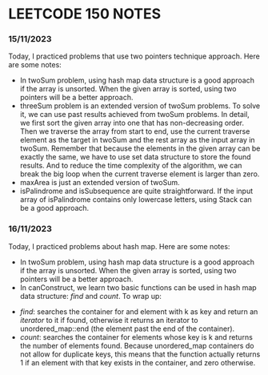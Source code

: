 # LEETCODE 150 NOTES
### 15/11/2023
Today, I practiced problems that use two pointers technique approach.
Here are some notes:
- In twoSum problem, using hash map data structure is a good approach if the array is unsorted. When the given array is sorted, using two pointers will be a better approach. 
- threeSum problem is an extended version of twoSum problems. To solve it, we can use past results achieved from twoSum problems. In detail, we first sort the given array into one that has non-decreasing order. Then we traverse the array from start to end, use the current traverse element as the target in twoSum and the rest array as the input array in twoSum. Remember that because the elements in the given array can be exactly the same, we have to use set data structure to store the found results. And to reduce the time complexity of the algorithm, we can break the big loop when the current traverse element is larger than zero. 
- maxArea is just an extended version of twoSum.
- isPalindrome and isSubsequence are quite straightforward. If the input array of isPalindrome contains only lowercase letters, using Stack can be a good approach.

### 16/11/2023
Today, I practiced problems about hash map.
Here are some notes:
- In twoSum problem, using hash map data structure is a good approach if the array is unsorted. When the given array is sorted, using two pointers will be a better approach. 
- In canConstruct, we learn two basic functions can be used in hash map data structure: _find_ and _count_. To wrap up:
 + _find_: searches the container for and element with k as key and return an _iterator_ to it if found, otherwise it returns an iterator to unordered_map::end (the element past the end of the container).
 + _count_: searches the container for elements whose key is k and returns the number of elements found. Because unordered_map containers do not allow for duplicate keys, this means that the function actually returns 1 if an element with that key exists in the container, and zero otherwise.